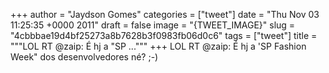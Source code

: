 
+++
author = "Jaydson Gomes"
categories = ["tweet"]
date = "Thu Nov 03 11:25:35 +0000 2011"
draft = false
image = "{TWEET_IMAGE}"
slug = "4cbbbae19d4bf25273a8b7628b3f0983fb06d0c6"
tags = ["tweet"]
title = """LOL RT @zaip: É hj a "SP ..."""
+++
LOL RT @zaip: É hj a 'SP Fashion Week" dos desenvolvedores né? ;-)
